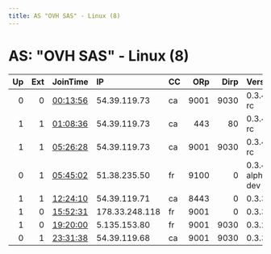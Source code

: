 ```yaml
---
title: AS "OVH SAS" - Linux (8)
---
```


# AS: "OVH SAS" - Linux (8)

|   Up |   Ext | JoinTime                                                                                            | IP             | CC   |   ORp |   Dirp | Version           | Contact                      | Nickname        |   eFamMembers |
|-----:|------:|:----------------------------------------------------------------------------------------------------|:---------------|:-----|------:|-------:|:------------------|:-----------------------------|:----------------|--------------:|
|    0 |     0 | [00:13:56](https://metrics.torproject.org/rs.html#details/0858830C3DC38B832D2E3D73F851127D6E3E43ED) | 54.39.119.73   | ca   |  9001 |   9030 | 0.3.4.5-rc        | Random Person &lt;periplanet | torrobert1      |             1 |
|    1 |     1 | [01:08:36](https://metrics.torproject.org/rs.html#details/70EE2AEDB5F23675068B9B79AA05F7876FC0BA5E) | 54.39.119.73   | ca   |   443 |     80 | 0.3.4.5-rc        | None                         | Unnamed         |             1 |
|    1 |     1 | [05:26:28](https://metrics.torproject.org/rs.html#details/C0555F6AC98B09212B4AFD9DB4331BB7AFB236D9) | 54.39.119.73   | ca   |  9001 |   9030 | 0.3.4.5-rc        | None                         | Unnamed         |             1 |
|    0 |     1 | [05:45:02](https://metrics.torproject.org/rs.html#details/236DE20B4A225FD5228CC78B72A29BC4CABDC1FE) | 51.38.235.50   | fr   |  9100 |      0 | 0.3.4.0-alpha-dev | yggdrasil.geluck@mail.com    | Yggdrasil       |             1 |
|    1 |     1 | [12:24:10](https://metrics.torproject.org/rs.html#details/43DB8A5C69D2EA1F5E5EB86FA9C30FF5F6FB05B6) | 54.39.119.71   | ca   |  8443 |      0 | 0.3.3.9           | tormaxter@monksofcool.net    | toboggan2       |             2 |
|    1 |     0 | [15:52:31](https://metrics.torproject.org/rs.html#details/53251D3D3C2C342013FC823F0AD15AA446461DA3) | 178.33.248.118 | fr   |  9001 |      0 | 0.3.3.7           | None                         | hacktheplanet   |             1 |
|    1 |     0 | [19:20:00](https://metrics.torproject.org/rs.html#details/278BD83DEA56ACD483B4E2D5F1CD24AB998137CC) | 5.135.153.80   | fr   |  9001 |   9030 | 0.3.2.10          | 116-theg@onionmail.info      | TwilightSparkle |             1 |
|    0 |     1 | [23:31:38](https://metrics.torproject.org/rs.html#details/594921C3BDE92A7D1D8175292B852FCFBD7705A1) | 54.39.119.68   | ca   |  9001 |   9030 | 0.3.3.9           | Dr Remmiz -- drremmiz AT     | Zimmer3deb      |             2 |
